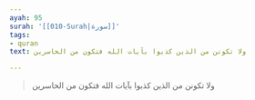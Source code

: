 ```yaml
---
ayah: 95
surah: '[[010-Surah|سورة]]'
tags:
- quran
text: ولا تكونن من الذين كذبوا بآيات الله فتكون من الخاسرين

---
```

> ولا تكونن من الذين كذبوا بآيات الله فتكون من الخاسرين
